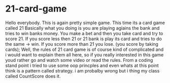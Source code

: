# 21-card-game
Hello everybody.
This is again pretty simple game. This time its a card game called 21
Basically what you doing is you are playing agiains the bank and tries to win banks money.
You make a bet and then you take card and try to score 21. If you score less then 21 or 21 bank is play its card 
and tries to do the same -> win. If you score more than 21 you lose. (you score by taking cards);
Well, the rules of 21 card game is of course kind of complicated and i would want to explain them all here, so if
you really interested in this game youd rather go and watch some video or read the rules.
From a coding stand point i tried to use some oop princples and even whats at this point think is a pattern called strategy.
i am probalby wrong but i thing my class called CountScore does it. 
